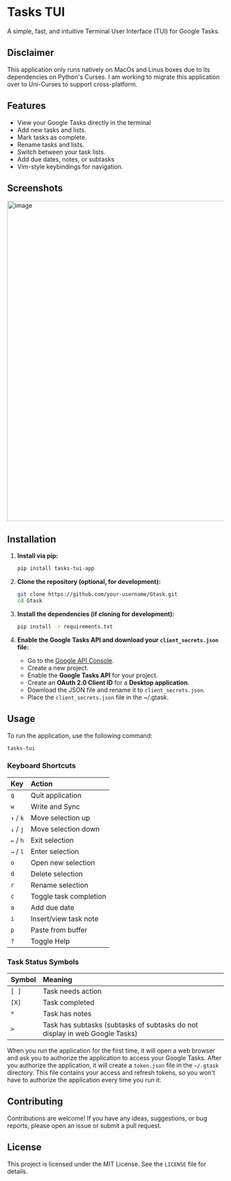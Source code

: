 # Tasks TUI

A simple, fast, and intuitive Terminal User Interface (TUI) for Google Tasks.

## Disclaimer
This application only runs natively on MacOs and Linus boxes due to its dependencies on Python's Curses. I am working to migrate this application over to Uni-Curses to support cross-platform. 
## Features

*   View your Google Tasks directly in the terminal
*   Add new tasks and lists.
*   Mark tasks as complete.
*   Rename tasks and lists.
*   Switch between your task lists.
*   Add due dates, notes, or subtasks
*   Vim-style keybindings for navigation.

## Screenshots
<img width="1365" height="742" alt="image" src="https://github.com/user-attachments/assets/4c51a8ba-eac3-4a02-ab62-060d91150941" />



## Installation

1.  **Install via pip:**

    ```bash
    pip install tasks-tui-app
    ```

2.  **Clone the repository (optional, for development):**

    ```bash
    git clone https://github.com/your-username/Gtask.git
    cd Gtask
    ```

3.  **Install the dependencies (if cloning for development):**

    ```bash
    pip install -r requirements.txt
    ```

4.  **Enable the Google Tasks API and download your `client_secrets.json` file:**

    *   Go to the [Google API Console](https://console.developers.google.com/).
    *   Create a new project.
    *   Enable the **Google Tasks API** for your project.
    *   Create an **OAuth 2.0 Client ID** for a **Desktop application**.
    *   Download the JSON file and rename it to `client_secrets.json`.
    *   Place the `client_secrets.json` file in the ~/.gtask.

## Usage

To run the application, use the following command:

```bash
tasks-tui
```

### Keyboard Shortcuts

| Key          | Action                                  |
| :----------- | :-------------------------------------- |
| `q`          | Quit application                        |
| `w`          | Write and Sync                          |
| `↑` / `k`    | Move selection up                       |
| `↓` / `j`    | Move selection down                     |
| `←` / `h`    | Exit selection                          |
| `→` / `l`    | Enter selection                         |
| `o`          | Open new selection                      |
| `d`          | Delete selection                        |
| `r`          | Rename selection                        |
| `c`          | Toggle task completion                  |
| `a`          | Add due date            |
| `i`          | Insert/view task note   |
| `p`          | Paste from buffer       |
| `?`          | Toggle Help                             |

### Task Status Symbols

| Symbol | Meaning                                                                     |
| :----- | :--------------                                                             |
| `[ ]`  | Task needs action                                                           |
| `[X]`  | Task completed                                                              |
| `*`    | Task has notes                                                              |
| `>`    | Task has subtasks (subtasks of subtasks do not display in web Google Tasks) |

When you run the application for the first time, it will open a web browser and ask you to authorize the application to access your Google Tasks. After you authorize the application, it will create a `token.json` file in the `~/.gtask` directory. This file contains your access and refresh tokens, so you won't have to authorize the application every time you run it.

## Contributing

Contributions are welcome! If you have any ideas, suggestions, or bug reports, please open an issue or submit a pull request.

## License

This project is licensed under the MIT License. See the `LICENSE` file for details.
